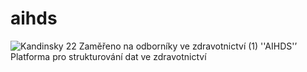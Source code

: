 # aihds
![Kandinsky 22 Zaměřeno na odborníky ve zdravotnictví (1)](https://github.com/DigiMedic/aihds/assets/87069985/99cbc557-e3dd-446d-bdeb-88fb45bb54d3)
''AIHDS'’ Platforma pro strukturování dat ve zdravotnictví
